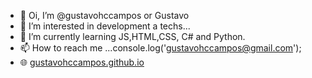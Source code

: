 - 👋 Oi, I’m @gustavohccampos or Gustavo
- 👀 I’m interested in development a techs...
- 🌱 I’m currently learning JS,HTML,CSS, C# and Python.
- 📫 How to reach me ...console.log('gustavohccampos@gmail.com');
- 🌐 [gustavohccampos.github.io](https://gustavohccampos.github.io/)

<!---
- 💞️ I’m looking to collaborate on ...
gustavohccampos/gustavohccampos is a ✨ special ✨ repository because its `README.md` (this file) appears on your GitHub profile.
You can click the Preview link to take a look at your changes.
--->
